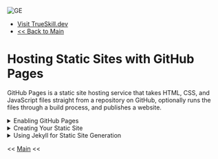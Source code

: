 
![GE](https://github.com/user-attachments/assets/a15436c4-5c13-4676-940b-0832c3bbb925)
- [Visit TrueSkill.dev](https://trueskill.dev)
- [<< Back to Main](../README.md)

# Hosting Static Sites with GitHub Pages

GitHub Pages is a static site hosting service that takes HTML, CSS, and JavaScript files straight from a repository on GitHub, optionally runs the files through a build process, and publishes a website.

<details>
<summary>Enabling GitHub Pages</summary>
Steps to enable GitHub Pages for your repository.
1. **Go to Repository Settings**
   - Navigate to your repository on GitHub and click on the **Settings** tab.
2. **Access GitHub Pages Settings**
   - Scroll down to the **GitHub Pages** section.
3. **Select Source**
   - Under **Source**, select the branch you want to use for GitHub Pages (usually `main` or `gh-pages`).
   - Click **Save**.
4. **Configure Custom Domain (Optional)**
   - If you have a custom domain, you can configure it in the **Custom domain** section.
</details>

<details>
<summary>Creating Your Static Site</summary>
Steps to create and publish your static site.
1. **Add Your Site Files**
   - Add your HTML, CSS, and JavaScript files to the selected branch.
2. **Commit and Push Changes**
   - Commit and push your changes to the repository.
3. **Access Your Site**
   - Your site will be published at `https://<username>.github.io/<repository-name>/`.
</details>

<details>
<summary>Using Jekyll for Static Site Generation</summary>
Steps to use Jekyll for generating a static site.
1. **Create a Jekyll Site**
   - Follow the [Jekyll documentation](https://jekyllrb.com/docs/) to create a new Jekyll site.
2. **Add Jekyll Files to Repository**
   - Add the generated Jekyll files to your repository.
3. **Configure `_config.yml`**
   - Configure the `_config.yml` file as needed for your site.
4. **Commit and Push Changes**
   - Commit and push your changes to the repository.
5. **Access Your Site**
   - Your Jekyll site will be published at `https://<username>.github.io/<repository-name>/`.
</details>

<< [Main](../README.md)  <<
